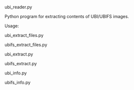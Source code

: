 ubi_reader.py

Python program for extracting contents of UBI/UBIFS images.

Usage:

ubi_extract_files.py

ubifs_extract_files.py

ubi_extract.py

ubifs_extract.py

ubi_info.py

ubifs_info.py
